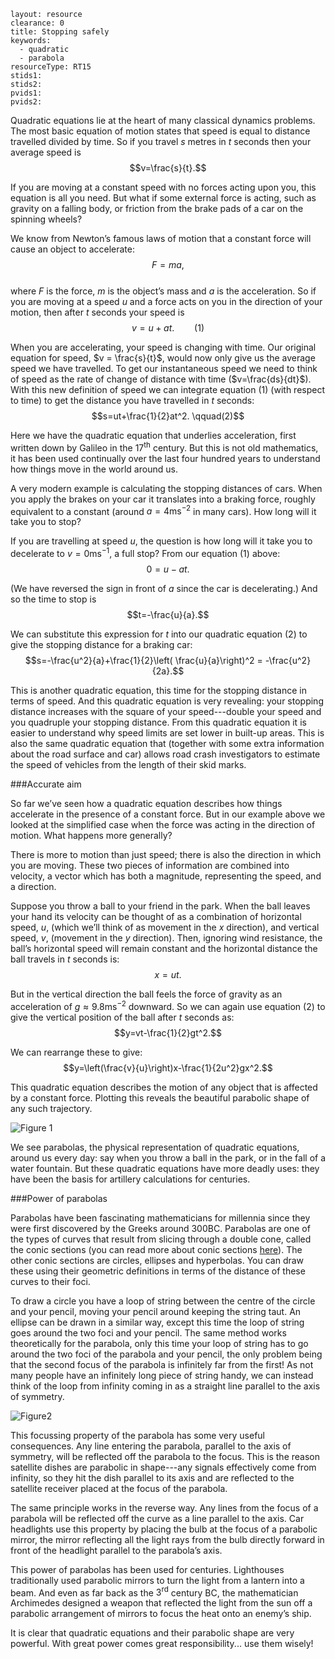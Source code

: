 ````
layout: resource
clearance: 0
title: Stopping safely
keywords:
  - quadratic
  - parabola
resourceType: RT15
stids1:
stids2:
pvids1:
pvids2:

````

Quadratic equations lie at the heart of many classical dynamics problems.  The most basic equation of motion states that speed is equal to distance travelled divided by time.  So if you travel $s$ metres in $t$ seconds then your average speed is  
$$v=\frac{s}{t}.$$

If you are moving at a constant speed with no forces acting upon you, this equation is all you need.  But what if some external force is acting, such as gravity on a falling body, or friction from the brake pads of a car on the spinning wheels?  

We know from Newton’s famous laws of motion that a constant force will cause an object to accelerate:  
$$F=ma,$$   
where $F$ is the force, $m$ is the object’s mass and $a$ is the acceleration.  So if you are moving at a speed $u$ and a force acts on you in the direction of your motion, then after $t$ seconds your speed is  
$$v=u+at. \qquad(1)$$  

When you are accelerating, your speed is changing with time.  Our original equation for speed, $v = \frac{s}{t}$, would now only give us the average speed we have travelled.  To get our instantaneous speed we need to think of speed as the rate of change of distance with time ($v=\frac{ds}{dt}$). With this new definition of speed we can integrate equation $(1)$ (with respect to time) to get the distance you have travelled in $t$ seconds:  
$$s=ut+\frac{1}{2}at^2. \qquad(2)$$

Here we have the quadratic equation that underlies acceleration, first written down by Galileo in the $17^{\mathrm{th}}$ century.  But this is not old mathematics, it has been used continually over the last four hundred years to understand how things move in the world around us.

A very modern example is calculating the stopping distances of cars.  When you apply the brakes on your car it translates into a braking force, roughly equivalent to a constant (around $a=4 \mathrm{ms}^{-2}$ in many cars).  How long will it take you to stop?

If you are travelling at speed $u$, the question is how long will it take you to decelerate to $v=0 \mathrm{ms}^{-1}$, a full stop?  From our equation $(1)$ above:  
$$0=u-at.$$  

(We have reversed the sign in front of $a$ since the car is decelerating.)  And so the time to stop is  
$$t=-\frac{u}{a}.$$  

We can substitute this expression for $t$ into our quadratic equation $(2)$ to give the stopping distance for a braking car:  
$$s=-\frac{u^2}{a}+\frac{1}{2}\left( \frac{u}{a}\right)^2 = -\frac{u^2}{2a}.$$  

This is another quadratic equation, this time for the stopping distance in terms of speed.  And this quadratic equation is very revealing: your stopping distance increases with the square of your speed---double your speed and you quadruple your stopping distance.  From this quadratic equation it is easier to understand why speed limits are set lower in built-up areas.  This is also the same quadratic equation that (together with some extra information about the road surface and car) allows road crash investigators to estimate the speed of vehicles from the length of their skid marks.

###Accurate aim

So far we’ve seen how a quadratic equation describes how things accelerate in the presence of a constant force.  But in our example above we looked at the simplified case when the force was acting in the direction of motion.  What happens more generally?

There is more to motion than just speed; there is also the direction in which you are moving.  These two pieces of information are combined into velocity, a vector which has both a magnitude, representing the speed, and a direction.

Suppose you throw a ball to your friend in the park.  When the ball leaves your hand its velocity can be thought of as a combination of horizontal speed, $u$, (which we’ll think of as movement in the $x$ direction), and vertical speed, $v$, (movement in the $y$ direction).  Then, ignoring wind resistance, the ball’s horizontal speed will remain constant and the horizontal distance the ball travels in $t$ seconds is:  
$$x=ut.$$  

But in the vertical direction the ball feels the force of gravity as an acceleration of $g\approx9.8 \mathrm{ms}^{-2}$ downward.  So we can again use equation $(2)$ to give the vertical position of the ball after $t$ seconds as:  
$$y=vt-\frac{1}{2}gt^2.$$  

We can rearrange these to give:  
$$y=\left(\frac{v}{u}\right)x-\frac{1}{2u^2}gx^2.$$  

This quadratic equation describes the motion of any object that is affected by a constant force.  Plotting this reveals the beautiful parabolic shape of any such trajectory.

![Figure 1](figure1.png)

We see parabolas, the physical representation of quadratic equations, around us every day: say when you throw a ball in the park, or in the fall of a water fountain.  But these quadratic equations have more deadly uses: they have been the basis for artillery calculations for centuries.

###Power of parabolas

Parabolas have been fascinating mathematicians for millennia since they were first discovered by the Greeks around 300BC.  Parabolas are one of the types of curves that result from slicing through a double cone, called the conic sections (you can read more about conic sections [here](../G4a_RT15/index.html)).  The other conic sections are circles, ellipses and hyperbolas. You can draw these using their geometric definitions in terms of the distance of these curves to their foci.  

To draw a circle you have a loop of string between the centre of the circle and your pencil, moving your pencil around keeping the string taut.  An ellipse can be drawn in a similar way, except this time the loop of string goes around the two foci and your pencil.  The same method works theoretically for the parabola, only this time your loop of string has to go around the two foci of the parabola and your pencil, the only problem being that the second focus of the parabola is infinitely far from the first!  As not many people have an infinitely long piece of string handy, we can instead think of the loop from infinity coming in as a straight line parallel to the axis of symmetry.  

![Figure2](figure2.png)

This focussing property of the parabola has some very useful consequences.  Any line entering the parabola, parallel to the axis of symmetry, will be reflected off the parabola to the focus.  This is the reason satellite dishes are parabolic in shape---any signals effectively come from infinity, so they hit the dish parallel to its axis and are reflected to the satellite receiver placed at the focus of the parabola.

The same principle works in the reverse way.  Any lines from the focus of a parabola will be reflected off the curve as a line parallel to the axis.  Car headlights use this property by placing the bulb at the focus of a parabolic mirror, the mirror reflecting all the light rays from the bulb directly forward in front of the headlight parallel to the parabola’s axis.

This power of parabolas has been used for centuries.  Lighthouses traditionally used parabolic mirrors to turn the light from a lantern into a beam.  And even as far back as the $3^{\mathrm{rd}}$ century BC, the mathematician Archimedes designed a weapon that reflected the light from the sun off a parabolic arrangement of mirrors to focus the heat onto an enemy’s ship.

It is clear that quadratic equations and their parabolic shape are very powerful.  With great power comes great responsibility... use them wisely!

